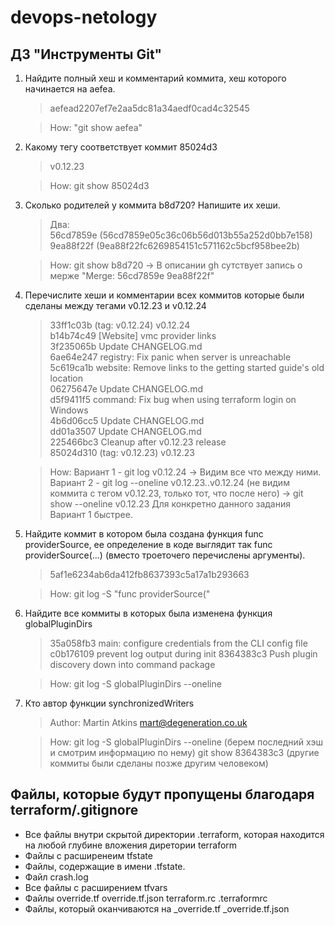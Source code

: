 # devops-netology

## ДЗ "Инструменты Git"


1. Найдите полный хеш и комментарий коммита, хеш которого начинается на aefea.
    >aefead2207ef7e2aa5dc81a34aedf0cad4c32545

    >How: "git show aefea"

2. Какому тегу соответствует коммит 85024d3
    >v0.12.23

    >How: git show 85024d3

3. Сколько родителей у коммита b8d720? Напишите их хеши.
    >Два:<br> 
    >56cd7859e (56cd7859e05c36c06b56d013b55a252d0bb7e158)<br>
    >9ea88f22f (9ea88f22fc6269854151c571162c5bcf958bee2b)
    
    >How: git show b8d720 -> В описании gh сутствует запись о мерже "Merge: 56cd7859e 9ea88f22f"

4. Перечислите хеши и комментарии всех коммитов которые были сделаны между тегами v0.12.23 и v0.12.24
 
    >33ff1c03b (tag: v0.12.24) v0.12.24<br>
    >b14b74c49 [Website] vmc provider links<br>
    >3f235065b Update CHANGELOG.md<br>
    >6ae64e247 registry: Fix panic when server is unreachable<br>
    >5c619ca1b website: Remove links to the getting started guide's old location<br>
    >06275647e Update CHANGELOG.md<br>
    >d5f9411f5 command: Fix bug when using terraform login on Windows<br>
    >4b6d06cc5 Update CHANGELOG.md<br>
    >dd01a3507 Update CHANGELOG.md<br>
    >225466bc3 Cleanup after v0.12.23 release<br>
    >85024d310 (tag: v0.12.23) v0.12.23 
    
    >How: 
    >Вариант 1 - git log v0.12.24 -> Видим все что между ними.
    >Вариант 2 - git log --oneline v0.12.23..v0.12.24 (не видим коммита с тегом v0.12.23, только тот, что после него) -> git show --oneline v0.12.23
    > Для конкретно данного задания Вариант 1 быстрее.

5. Найдите коммит в котором была создана функция func providerSource, ее определение в коде выглядит так 
func providerSource(...) (вместо троеточего перечислены аргументы).
    >5af1e6234ab6da412fb8637393c5a17a1b293663
    
    >How: git log -S "func providerSource("

1. Найдите все коммиты в которых была изменена функция globalPluginDirs

    >35a058fb3 main: configure credentials from the CLI config file
    >c0b176109 prevent log output during init
    >8364383c3 Push plugin discovery down into command package
    
    >How: git log -S globalPluginDirs --oneline

2. Кто автор функции synchronizedWriters
    >Author: Martin Atkins <mart@degeneration.co.uk>

    >How: git log -S globalPluginDirs --oneline (берем последний хэш и смотрим информацию по нему) git show 8364383c3 (другие коммиты были сделаны позже другим человеком)




## Файлы, которые будут пропущены благодаря terraform/.gitignore

- Все файлы внутри скрытой директории .terraform, которая находится на любой глубине вложения диретории terraform
- Файлы с расширенеим tfstate
- Файлы, содержащие в имени .tfstate.
- Файл crash.log
- Все файлы с расширением tfvars
- Файлы override.tf override.tf.json terraform.rc .terraformrc
- Файлы, который оканчиваются на _override.tf _override.tf.json
